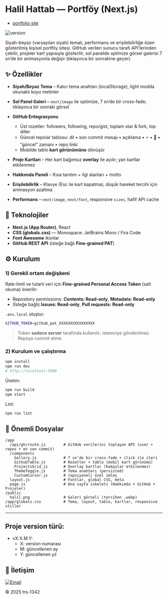 # Halil Hattab — Portföy (Next.js)

- [portfolio site](https://hattab.vercel.app)

![version](https://img.shields.io/github/v/tag/trs-1342/my-portfolio?label=version&sort=semver)

Siyah–beyaz (varsayılan siyah) temalı, performans ve erişilebilirliğe özen gösterilmiş kişisel portföy sitesi.
GitHub verileri sunucu tarafı API’lerinden çekilir, projeler kart yapısıyla gösterilir, sol panelde optimize görsel galerisi 7 sn’de bir animasyonla değişir (tıklayınca bir sonrakine geçer).

## ✨ Özellikler

- **Siyah/Beyaz Tema** – Kalıcı tema anahtarı (localStorage), light modda okunaklı koyu metinler
- **Sol Panel Galeri** – `next/image` ile optimize, 7 sn’de bir cross-fade; tıklayınca bir sonraki görsel
- **GitHub Entegrasyonu**

  - Üst rozetler: followers, following, repo/gist, toplam star & fork, top diller
  - Güncel repolar tablosu: dil • son commit mesajı • açıklama • ⭐ • 🍴 • “güncel” zamanı • repo linki
  - Mobilde tablo **kart görünümüne** dönüşür

- **Proje Kartları** – Her kart bağımsız **overlay** ile açılır; yan kartlar etkilenmez
- **Hakkımda Paneli** – Kısa tanıtım + ilgi alanları + motto
- **Erişilebilirlik** – Klavye (Esc ile kart kapatma), düşük hareket tercihi için animasyon azaltma
- **Performans** – `next/image`, `next/font`, responsive `sizes`, hafif API cache

## 🧱 Teknolojiler

- **Next.js (App Router)**, React
- **CSS (globals.css)** — Monospace: JetBrains Mono / Fira Code
- **Font Awesome** ikonlar
- **GitHub REST API** (isteğe bağlı **Fine-grained PAT**)

## ⚙️ Kurulum

### 1) Gerekli ortam değişkeni

Rate-limit ve tutarlı veri için **Fine-grained Personal Access Token** (salt okuma) önerilir:

- Repository permissions: **Contents: Read-only**, **Metadata: Read-only**
- (İsteğe bağlı) **Issues: Read-only**, **Pull requests: Read-only**

`.env.local` oluştur:

```bash
GITHUB_TOKEN=github_pat_XXXXXXXXXXXXXXXX
```

> Token **sadece server** tarafında kullanılır; istemciye gönderilmez. Repoya commit etme.

### 2) Kurulum ve çalıştırma

```bash
npm install
npm run dev
# http://localhost:3000
```

Üretim:

```bash
npm run build
npm start
```

Lint:

```bash
npm run lint
```

## 📁 Önemli Dosyalar

```text
/app
  /api/gh/route.js        # GitHub verilerini toplayan API (user + repos + en son commit)
  /components
    Gallery.js            # 7 sn’de bir cross-fade + click ile ileri
    GithubTable.js        # Rozetler + tablo (mobil kart görünümü)
    ProjectsGrid.js       # Overlay kartlar (komşular etkilenmez)
    ThemeToggle.js        # Tema anahtarı (persisted)
    CustomCursor.js       # (opsiyonel) özel imleç
  layout.js               # Fontlar, global CSS, meta
  page.js                 # Ana sayfa iskeleti (Hakkımda + GitHub + Projeler)
/public
  halil.png               # Galeri görseli (tercihen .webp)
/app/globals.css          # Tema, layout, tablo, kartlar, responsive stiller
```

---

## Proje version türü:

- vX.X.M.Y:
  - X: version numarası
  - M: güncellenen ay
  - Y: güncellenen yıl

## 📧 İletişim

[![Email](https://img.shields.io/badge/E--posta-hattab1342@gmail.com-blue?style=flat&logo=gmail)](mailto:hattab1342@gmail.com)

© 2025 trs-1342
